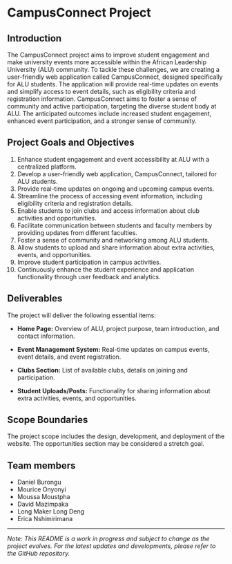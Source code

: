 # CampusConnect Project

## Introduction

The CampusConnect project aims to improve student engagement and make university events more accessible within the African Leadership University (ALU) community. To tackle these challenges, we are creating a user-friendly web application called CampusConnect, designed specifically for ALU students. The application will provide real-time updates on events and simplify access to event details, such as eligibility criteria and registration information. CampusConnect aims to foster a sense of community and active participation, targeting the diverse student body at ALU. The anticipated outcomes include increased student engagement, enhanced event participation, and a stronger sense of community.

## Project Goals and Objectives

1. Enhance student engagement and event accessibility at ALU with a centralized platform.
2. Develop a user-friendly web application, CampusConnect, tailored for ALU students.
3. Provide real-time updates on ongoing and upcoming campus events.
4. Streamline the process of accessing event information, including eligibility criteria and registration details.
5. Enable students to join clubs and access information about club activities and opportunities.
6. Facilitate communication between students and faculty members by providing updates from different faculties.
7. Foster a sense of community and networking among ALU students.
8. Allow students to upload and share information about extra activities, events, and opportunities.
9. Improve student participation in campus activities.
10. Continuously enhance the student experience and application functionality through user feedback and analytics.

## Deliverables

The project will deliver the following essential items:

- **Home Page:** Overview of ALU, project purpose, team introduction, and contact information.

- **Event Management System:** Real-time updates on campus events, event details, and event registration.

- **Clubs Section:** List of available clubs, details on joining and participation.

- **Student Uploads/Posts:** Functionality for sharing information about extra activities, events, and opportunities.

## Scope Boundaries

The project scope includes the design, development, and deployment of the website. The opportunities section may be considered a stretch goal.

## Team members

- Daniel Burongu
- Mourice Onyonyi
- Moussa Moustpha
- David Mazimpaka
- Long Maker Long Deng
- Erica Nshimirimana

---

*Note: This README is a work in progress and subject to change as the project evolves. For the latest updates and developments, please refer to the GitHub repository.*
